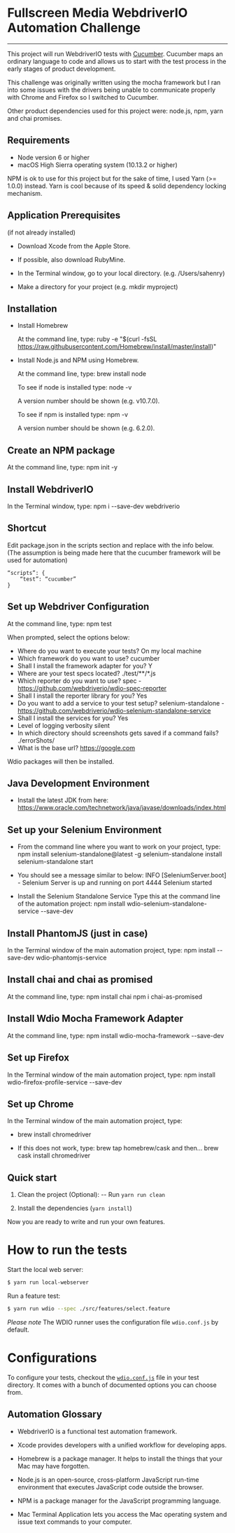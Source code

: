 Fullscreen Media WebdriverIO Automation Challenge
=================================================

***

This project will run WebdriverIO tests with [Cucumber](https://cucumber.io/). Cucumber maps an ordinary language to code and allows us to start with the test process in the early stages of product development.

This challenge was originally written using the mocha framework but I ran into some issues with the drivers being unable to communicate properly with Chrome and Firefox so I switched to Cucumber.

Other product dependencies used for this project were: node.js, npm, yarn and chai promises. 

## Requirements

- Node version 6 or higher
- macOS High Sierra operating system (10.13.2 or higher)

NPM is ok to use for this project but for the sake of time, I used Yarn (>= 1.0.0) instead. Yarn is cool because of its speed & solid dependency locking mechanism.

## Application Prerequisites
(if not already installed)

- Download Xcode from the Apple Store.
- If possible, also download RubyMine.

- In the Terminal window, go to your local directory. (e.g. /Users/sahenry)
- Make a directory for your project (e.g. mkdir myproject)

## Installation

- Install Homebrew

    At the command line, type:
    ruby -e "$(curl -fsSL https://raw.githubusercontent.com/Homebrew/install/master/install)"

- Install Node.js and NPM using Homebrew.

    At the command line, type:
    brew install node

    To see if node is installed type: 
    node -v

    A version number should be shown (e.g. v10.7.0).
    
    To see if npm is installed type: 
    npm -v 

    A version number should be shown (e.g. 6.2.0).

## Create an NPM package

At the command line, type: 
npm init -y

## Install WebdriverIO

In the Terminal window, type: 
npm i --save-dev webdriverio

## Shortcut
Edit package.json in the scripts section and replace with the info below. (The assumption is being made here that the cucumber framework will be used for automation)

    “scripts”: {
        “test”: “cucumber”
    }

## Set up Webdriver Configuration

At the command line, type:
npm test

When prompted, select the options below:

- Where do you want to execute your tests? On my local machine
- Which framework do you want to use? cucumber
- Shall I install the framework adapter for you? Y
- Where are your test specs located? ./test/**/*.js
- Which reporter do you want to use? spec - https://github.com/webdriverio/wdio-spec-reporter
- Shall I install the reporter library for you? Yes
- Do you want to add a service to your test setup? selenium-standalone - https://github.com/webdriverio/wdio-selenium-standalone-service
- Shall I install the services for you? Yes
- Level of logging verbosity silent
- In which directory should screenshots gets saved if a command fails? ./errorShots/
- What is the base url? https://google.com

Wdio packages will then be installed.

## Java Development Environment

- Install the latest JDK from here: https://www.oracle.com/technetwork/java/javase/downloads/index.html

## Set up your Selenium Environment

- From the command line where you want to work on your project, type:
    npm install selenium-standalone@latest -g
    selenium-standalone install
    selenium-standalone start

- You should see a message similar to below:
    INFO [SeleniumServer.boot] - Selenium Server is up and running on port 4444
    Selenium started

- Install the Selenium Standalone Service
    Type this at the command line of the automation project:
    npm install wdio-selenium-standalone-service --save-dev

## Install PhantomJS (just in case)

In the Terminal window of the main automation project, type:
npm install --save-dev wdio-phantomjs-service

## Install chai and chai as promised

At the command line, type:
npm install chai
npm i chai-as-promised

## Install Wdio Mocha Framework Adapter

At the command line, type:
npm install wdio-mocha-framework --save-dev

## Set up Firefox

In the Terminal window of the main automation project, type:
npm install wdio-firefox-profile-service --save-dev

## Set up Chrome

In the Terminal window of the main automation project, type:
- brew install chromedriver

- If this does not work, type:
    brew tap homebrew/cask
    and then...
    brew cask install chromedriver

## Quick start

1. Clean the project (Optional):
-- Run `yarn run clean`

2. Install the dependencies (`yarn install`)

Now you are ready to write and run your own features.

# How to run the tests

Start the local web server:

```sh
$ yarn run local-webserver
```

Run a feature test:

```sh
$ yarn run wdio --spec ./src/features/select.feature
```

_Please note_ The WDIO runner uses the configuration file `wdio.conf.js` by default.

# Configurations

To configure your tests, checkout the [`wdio.conf.js`](https://github.com/webdriverio/cucumber-boilerplate/blob/master/wdio.conf.js) file in your test directory. It comes with a bunch of documented options you can choose from.

## Automation Glossary

- WebdriverIO is a functional test automation framework.

- Xcode provides developers with a unified workflow for developing apps.

- Homebrew is a package manager. It helps to install the things that your Mac may have forgotten.

- Node.js is an open-source, cross-platform JavaScript run-time environment that executes 
JavaScript code outside the browser.

- NPM is a package manager for the JavaScript programming language.

- Mac Terminal Application lets you access the Mac operating system and issue text commands to your computer.